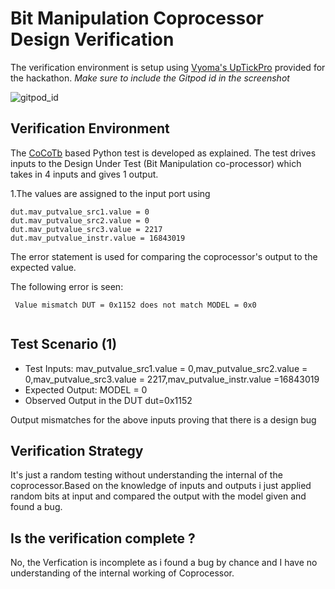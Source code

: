 # Bit Manipulation Coprocessor Design Verification

The verification environment is setup using [Vyoma's UpTickPro](https://vyomasystems.com) provided for the hackathon.
*Make sure to include the Gitpod id in the screenshot*

![gitpod_id](https://user-images.githubusercontent.com/56909326/182034434-415c485c-a718-45ca-ac0b-8e9032a456f2.png)



## Verification Environment

The [CoCoTb](https://www.cocotb.org/) based Python test is developed as explained. The test drives inputs to the Design Under Test (Bit Manipulation co-processor) which takes in 4 inputs  and gives 1 output.

1.The values are assigned to the input port using 
```
dut.mav_putvalue_src1.value = 0
dut.mav_putvalue_src2.value = 0
dut.mav_putvalue_src3.value = 2217
dut.mav_putvalue_instr.value = 16843019

```
The error statement is used for comparing the coprocessor's output to the expected value.

The following error is seen:
```
 Value mismatch DUT = 0x1152 does not match MODEL = 0x0
                     
```

## Test Scenario **(1)**
- Test Inputs: mav_putvalue_src1.value = 0,mav_putvalue_src2.value = 0,mav_putvalue_src3.value = 2217,mav_putvalue_instr.value =16843019 
- Expected Output: MODEL = 0
- Observed Output in the DUT dut=0x1152

Output mismatches for the above inputs proving that there is a design bug



## Verification Strategy
It's just a random testing without understanding the internal of the coprocessor.Based on the knowledge of inputs and outputs i just applied random bits at input and compared the output with the model given and found a bug.

## Is the verification complete ?
No, the Verfication is incomplete as i found a bug by chance and I have no understanding of the internal working of Coprocessor.

